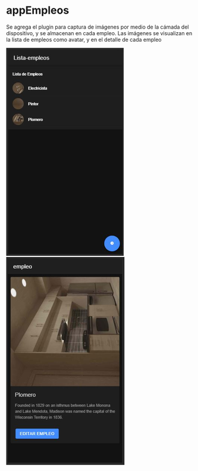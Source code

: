 # appEmpleos

Se agrega el plugin para captura de imágenes por medio de la cámada del dispositivo, y se almacenan en cada empleo. 
Las imágenes se visualizan en la lista de empleos como avatar, y en el detalle de cada empleo

![](README/lista.JPG) ![](README/empleo.JPG)

